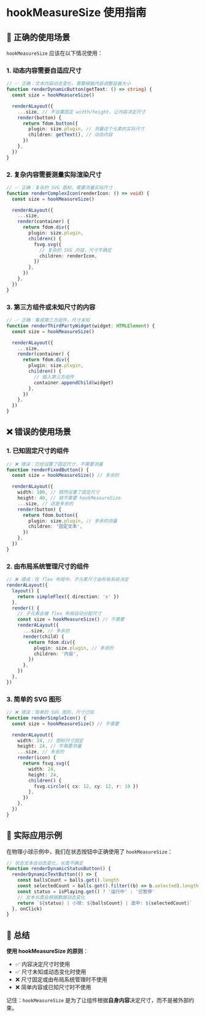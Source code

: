 # hookMeasureSize 使用指南

## 🎯 正确的使用场景

`hookMeasureSize` 应该在以下情况使用：

### 1. 动态内容需要自适应尺寸

```typescript
// ✅ 正确：文本内容动态变化，需要根据内容调整容器大小
function renderDynamicButton(getText: () => string) {
  const size = hookMeasureSize()

  renderALayout({
    ...size, // 不设置固定 width/height，让内容决定尺寸
    render(button) {
      return fdom.button({
        plugin: size.plugin, // 测量这个元素的实际尺寸
        children: getText(), // 动态内容
      })
    },
  })
}
```

### 2. 复杂内容需要测量实际渲染尺寸

```typescript
// ✅ 正确：复杂的 SVG 图标，需要测量实际尺寸
function renderComplexIcon(renderIcon: () => void) {
  const size = hookMeasureSize()

  renderALayout({
    ...size,
    render(container) {
      return fdom.div({
        plugin: size.plugin,
        children() {
          fsvg.svg({
            // 复杂的 SVG 内容，尺寸不确定
            children: renderIcon,
          })
        },
      })
    },
  })
}
```

### 3. 第三方组件或未知尺寸的内容

```typescript
// ✅ 正确：集成第三方组件，尺寸未知
function renderThirdPartyWidget(widget: HTMLElement) {
  const size = hookMeasureSize()

  renderALayout({
    ...size,
    render(container) {
      return fdom.div({
        plugin: size.plugin,
        children() {
          // 插入第三方组件
          container.appendChild(widget)
        },
      })
    },
  })
}
```

## ❌ 错误的使用场景

### 1. 已知固定尺寸的组件

```typescript
// ❌ 错误：已经设置了固定尺寸，不需要测量
function renderFixedButton() {
  const size = hookMeasureSize() // 多余的

  renderALayout({
    width: 100, // 既然设置了固定尺寸
    height: 40, // 就不需要 hookMeasureSize
    ...size, // 这是多余的
    render(button) {
      return fdom.button({
        plugin: size.plugin, // 多余的测量
        children: '固定文本',
      })
    },
  })
}
```

### 2. 由布局系统管理尺寸的组件

```typescript
// ❌ 错误：在 flex 布局中，子元素尺寸由布局系统决定
renderALayout({
  layout() {
    return simpleFlex({ direction: 'x' })
  },
  render() {
    // 子元素会被 flex 布局自动分配尺寸
    const size = hookMeasureSize() // 不需要
    renderALayout({
      ...size, // 多余的
      render(child) {
        return fdom.div({
          plugin: size.plugin, // 多余的
          children: '内容',
        })
      },
    })
  },
})
```

### 3. 简单的 SVG 图形

```typescript
// ❌ 错误：简单的 SVG 图形，尺寸已知
function renderSimpleIcon() {
  const size = hookMeasureSize() // 不需要

  renderALayout({
    width: 24, // 图标尺寸固定
    height: 24, // 不需要测量
    ...size, // 多余的
    render(icon) {
      return fsvg.svg({
        width: 24,
        height: 24,
        children() {
          fsvg.circle({ cx: 12, cy: 12, r: 10 })
        },
      })
    },
  })
}
```

## 🔧 实际应用示例

在物理小球示例中，我们在状态按钮中正确使用了 `hookMeasureSize`：

```typescript
// 状态文本会动态变化，长度不确定
function renderDynamicStatusButton() {
  renderDynamicTextButton(() => {
    const ballsCount = balls.get().length
    const selectedCount = balls.get().filter((b) => b.selected).length
    const status = isPlaying.get() ? '运行中' : '已暂停'
    // 文本长度会根据数据动态变化
    return `${status} | 小球: ${ballsCount} | 选中: ${selectedCount}`
  }, onClick)
}
```

## 📝 总结

**使用 hookMeasureSize 的原则**：

- ✅ 内容决定尺寸时使用
- ✅ 尺寸未知或动态变化时使用
- ❌ 尺寸固定或由布局系统管理时不使用
- ❌ 简单内容或已知尺寸时不使用

记住：`hookMeasureSize` 是为了让组件根据**自身内容**决定尺寸，而不是被外部约束。
